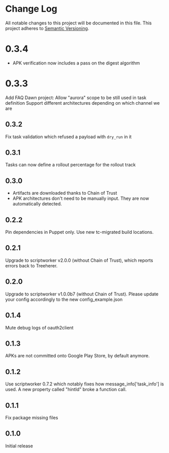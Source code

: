 # Change Log
All notable changes to this project will be documented in this file.
This project adheres to [Semantic Versioning](http://semver.org/).

# 0.3.4
* APK verification now includes a pass on the digest algorithm

# 0.3.3
Add FAQ
Dawn project: Allow "aurora" scope to be still used in task definition
Support different architectures depending on which channel we are

## 0.3.2
Fix task validation which refused a payload with `dry_run` in it

## 0.3.1
Tasks can now define a rollout percentage for the rollout track

## 0.3.0
* Artifacts are downloaded thanks to Chain of Trust
* APK architectures don't need to be manually input. They are now automatically detected.

## 0.2.2
Pin dependencies in Puppet only.
Use new tc-migrated build locations.

## 0.2.1
Upgrade to scriptworker v2.0.0 (without Chain of Trust), which reports errors back to Treeherer.

## 0.2.0
Upgrade to scriptworker v1.0.0b7 (without Chain of Trust). Please update your config accordingly to the new config_example.json

## 0.1.4
Mute debug logs of oauth2client

## 0.1.3
APKs are not committed onto Google Play Store, by default anymore.

## 0.1.2
Use scriptworker 0.7.2 which notably fixes how message_info['task_info'] is used.  A new property called "hintId" broke a function call.

## 0.1.1
Fix package missing files

## 0.1.0
Initial release
